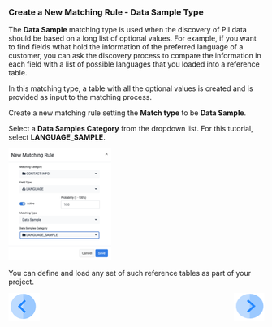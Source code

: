 ### Create a New Matching Rule - Data Sample Type

The **Data Sample** matching type is used when the discovery of PII data should be based on a long list of optional values. For example, if you want to find fields wthat hold the information of the preferred language of a customer, you can ask the discovery process to compare the information in each field with a list of possible languages that you loaded into a reference table. 

In this matching type, a table with all the optional values is created and is provided as input to the matching process.

Create a new matching rule setting the **Match type** to be **Data Sample**. 

Select a **Data Samples Category** from the dropdown list. For this tutorial, select **LANGUAGE_SAMPLE**.

<img src="../images/07_01_Discovery_Data_Sample.png" width="40%" height="40%">

You can define and load any set of such reference tables as part of your project.


[![Previous](../images/Previous.png)]( 03_03_04_Discovery_New_Matching_Rule_Data_Function.md)[<img align="right" width="60" height="54" src="../images/Next.png">](04_Discovery_Add_Interface.md)
